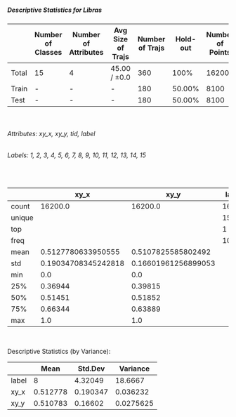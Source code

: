 ##### Descriptive Statistics for Libras


|       |   Number of Classes |   Number of Attributes |   Avg Size of Trajs |   Number of Trajs | Hold-out   |   Number of Points |   Longest Size |   Shortest Size |
|-------|---------------------|------------------------|---------------------|-------------------|------------|--------------------|----------------|-----------------|
| Total | 15                  | 4                      | 45.00 / ±0.0        | 360               | 100%       |              16200 |             45 |              45 |
| Train | -                   | -                      | -                   | 180               | 50.00%     |               8100 |             45 |              45 |
| Test  | -                   | -                      | -                   | 180               | 50.00%     |               8100 |             45 |              45 |

&nbsp;

###### Attributes: xy_x, xy_y, tid, label


###### Labels: 1, 2, 3, 4, 5, 6, 7, 8, 9, 10, 11, 12, 13, 14, 15

&nbsp;

|        | xy_x                | xy_y                | label   |
|--------|---------------------|---------------------|---------|
| count  | 16200.0             | 16200.0             | 16200   |
| unique |                     |                     | 15      |
| top    |                     |                     | 1       |
| freq   |                     |                     | 1080    |
| mean   | 0.5127780633950555  | 0.5107825585802492  |         |
| std    | 0.19034708345242818 | 0.16601961256899053 |         |
| min    | 0.0                 | 0.0                 |         |
| 25%    | 0.36944             | 0.39815             |         |
| 50%    | 0.51451             | 0.51852             |         |
| 75%    | 0.66344             | 0.63889             |         |
| max    | 1.0                 | 1.0                 |         |

&nbsp;

Descriptive Statistics (by Variance): 


|       |     Mean |   Std.Dev |   Variance |
|-------|----------|-----------|------------|
| label | 8        |  4.32049  | 18.6667    |
| xy_x  | 0.512778 |  0.190347 |  0.036232  |
| xy_y  | 0.510783 |  0.16602  |  0.0275625 |

&nbsp;

